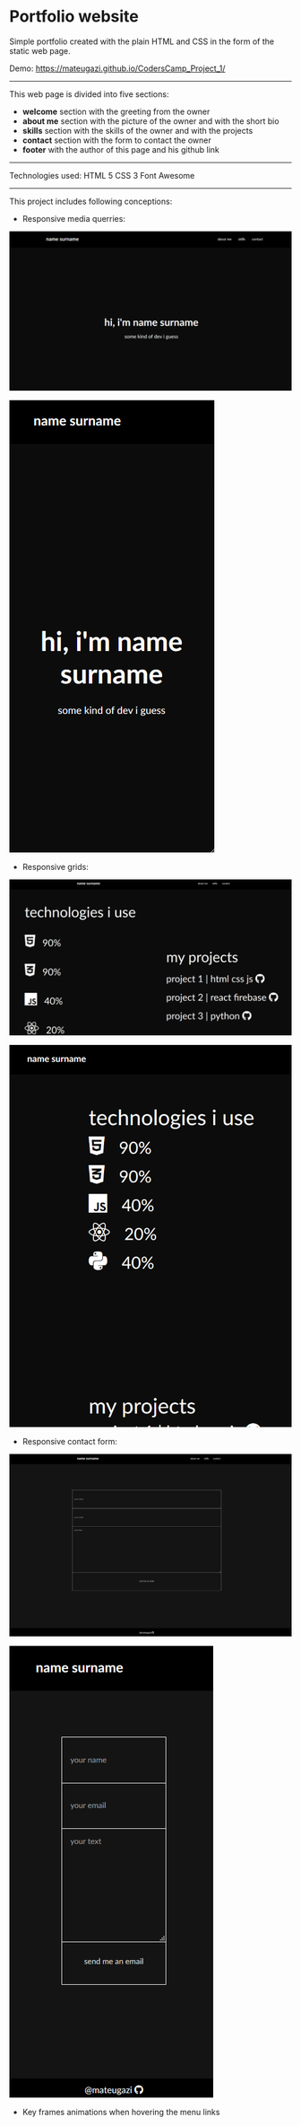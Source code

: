# Portfolio website
Simple portfolio created with the plain HTML and CSS in the form of the static web page.

Demo: https://mateugazi.github.io/CodersCamp_Project_1/

---

This web page is divided into five sections:
* **welcome** section with the greeting from the owner
* **about me** section with the picture of the owner and with the short bio
* **skills** section with the skills of the owner and with the projects 
* **contact** section with the form to contact the owner
* **footer** with the author of this page and his github link

---

Technologies used:
HTML 5
CSS 3
Font Awesome

---

This project includes following conceptions:
* Responsive media querries:

![xd](./img0.png)

![xd](./img1.png)

* Responsive grids:

![xd1](./img2.png)

![xd1](./img3.png)

* Responsive contact form:

![xd2](./img4.png)

![xd2](./img5.png)

* Key frames animations when hovering the menu links
